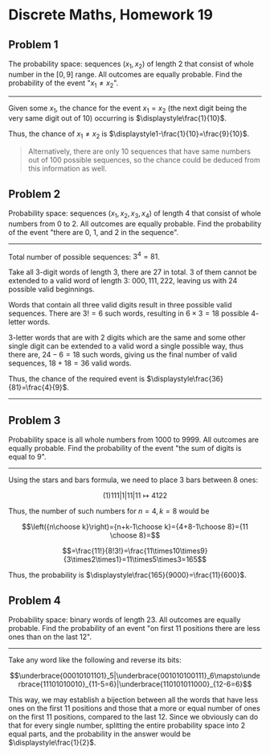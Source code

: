 # Discrete Maths, Homework 19

## Problem 1

The probability space: sequences $(x_1,x_2)$ of length $2$ that consist of whole number in the $[0,9]$ range. All outcomes are equally probable. Find the probability of the event "$x_1\neq x_2$".

---

Given some $x_1$, the chance for the event $x_1=x_2$ (the next digit being the very same digit out of $10$) occurring is $\displaystyle\frac{1}{10}$.

Thus, the chance of $x_1\neq x_2$ is $\displaystyle1-\frac{1}{10}=\frac{9}{10}$.

> Alternatively, there are only $10$ sequences that have same numbers out of $100$ possible sequences, so the chance could be deduced from this information as well.

## Problem 2

Probability space: sequences $(x_1,x_2,x_3,x_4)$ of length $4$ that consist of whole numbers from $0$ to $2$. All outcomes are equally probable. Find the probability of the event "there are $0$, $1$, and $2$ in the sequence".

---

Total number of possible sequences: $3^4=81$.

Take all $3$-digit words of length $3$, there are $27$ in total. $3$ of them cannot be extended to a valid word of length $3$: $000,111,222$, leaving us with $24$ possible valid beginnings. 

Words that contain all three valid digits result in three possible valid sequences. There are $3!=6$ such words, resulting in $6\times3=18$ possible $4$-letter words.

$3$-letter words that are with $2$ digits which are the same and some other single digit can be extended to a valid word a single possible way, thus there are, $24-6=18$ such words, giving us the final number of valid sequences, $18+18=36$ valid words.

Thus, the chance of the required event is $\displaystyle\frac{36}{81}=\frac{4}{9}$.

---

## Problem 3

Probability space is all whole numbers from $1000$ to $9999$. All outcomes are equally probable. Find the probability of the event "the sum of digits is equal to $9$".

---

Using the stars and bars formula, we need to place $3$ bars between $8$ ones:

$$(1)111|1|11|11\mapsto 4122$$

Thus, the number of such numbers for $n=4, k=8$ would be

$$\left({n\choose k}\right)={n+k-1\choose k}={4+8-1\choose 8}={11 \choose 8}=$$

$$=\frac{11!}{8!3!}=\frac{11\times10\times9}{3\times2\times1}=11\times5\times3=165$$

Thus, the probability is $\displaystyle\frac{165}{9000}=\frac{11}{600}$.

## Problem 4

Probability space: binary words of length $23$. All outcomes are equally probable. Find the probability of an event "on first $11$ positions there are less ones than on the last $12$".

---

Take any word like the following and reverse its bits:

$$\underbrace{00010101101}_5|\underbrace{001010100111}_6\mapsto\underbrace{11101010010}_{11-5=6}|\underbrace{110101011000}_{12-6=6}$$

This way, we may establish a bijection between all the words that have less ones on the first $11$ positions and those that a more or equal number of ones on the first $11$ positions, compared to the last $12$. Since we obviously can do that for every single number, splitting the entire probability space into $2$ equal parts, and the probability in the answer would be $\displaystyle\frac{1}{2}$.